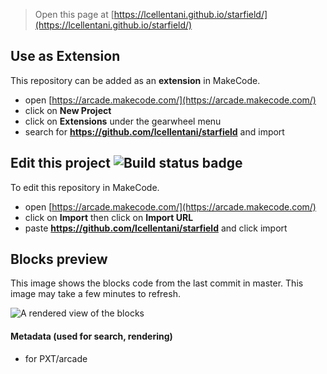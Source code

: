  


> Open this page at [https://lcellentani.github.io/starfield/](https://lcellentani.github.io/starfield/)

## Use as Extension

This repository can be added as an **extension** in MakeCode.

* open [https://arcade.makecode.com/](https://arcade.makecode.com/)
* click on **New Project**
* click on **Extensions** under the gearwheel menu
* search for **https://github.com/lcellentani/starfield** and import

## Edit this project ![Build status badge](https://github.com/lcellentani/starfield/workflows/MakeCode/badge.svg)

To edit this repository in MakeCode.

* open [https://arcade.makecode.com/](https://arcade.makecode.com/)
* click on **Import** then click on **Import URL**
* paste **https://github.com/lcellentani/starfield** and click import

## Blocks preview

This image shows the blocks code from the last commit in master.
This image may take a few minutes to refresh.

![A rendered view of the blocks](https://github.com/lcellentani/starfield/raw/master/.github/makecode/blocks.png)

#### Metadata (used for search, rendering)

* for PXT/arcade
<script src="https://makecode.com/gh-pages-embed.js"></script><script>makeCodeRender("{{ site.makecode.home_url }}", "{{ site.github.owner_name }}/{{ site.github.repository_name }}");</script>
